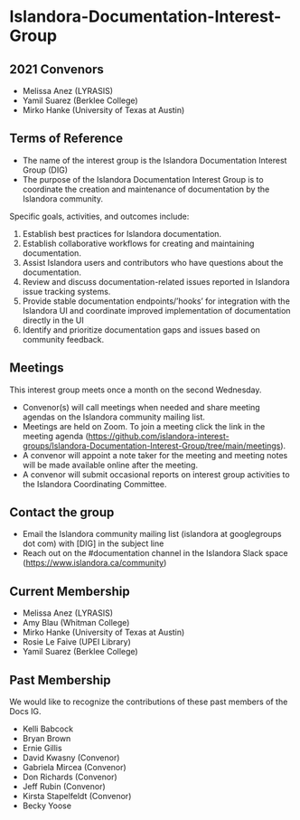 # Islandora-Documentation-Interest-Group

## 2021 Convenors
* Melissa Anez (LYRASIS)
* Yamil Suarez (Berklee College)
* Mirko Hanke (University of Texas at Austin)

## Terms of Reference
* The name of the interest group is the Islandora Documentation Interest Group (DIG)
* The purpose of the Islandora Documentation Interest Group is to coordinate the creation and maintenance of documentation by the Islandora community.

Specific goals, activities, and outcomes include:
1. Establish best practices for Islandora documentation.
1. Establish collaborative workflows for creating and maintaining documentation.
1. Assist Islandora users and contributors who have questions about the documentation.
1. Review and discuss documentation-related issues reported in Islandora issue tracking systems.
1. Provide stable documentation endpoints/’hooks’ for integration with the Islandora UI and coordinate improved implementation of documentation directly in the UI
1. Identify and prioritize documentation gaps and issues based on community feedback.

## Meetings

This interest group meets once a month on the second Wednesday.
* Convenor(s) will call meetings when needed and share meeting agendas on the Islandora community mailing list.
* Meetings are held on Zoom. To join a meeting click the link in the meeting agenda (https://github.com/islandora-interest-groups/Islandora-Documentation-Interest-Group/tree/main/meetings).
* A convenor will appoint a note taker for the meeting and meeting notes will be made available online after the meeting.
* A convenor will submit occasional reports on interest group activities to the Islandora Coordinating Committee.

## Contact the group

* Email the Islandora community mailing list (islandora at googlegroups dot com) with [DIG] in the subject line
* Reach out on the #documentation channel in the Islandora Slack space (https://www.islandora.ca/community)

## Current Membership

* Melissa Anez (LYRASIS)
* Amy Blau (Whitman College)
* Mirko Hanke (University of Texas at Austin)
* Rosie Le Faive (UPEI Library)
* Yamil Suarez (Berklee College)

## Past Membership

We would like to recognize the contributions of these past members of the Docs IG.

* Kelli Babcock
* Bryan Brown
* Ernie Gillis
* David Kwasny (Convenor)
* Gabriela Mircea (Convenor)
* Don Richards (Convenor)
* Jeff Rubin (Convenor)
* Kirsta Stapelfeldt (Convenor)
* Becky Yoose
